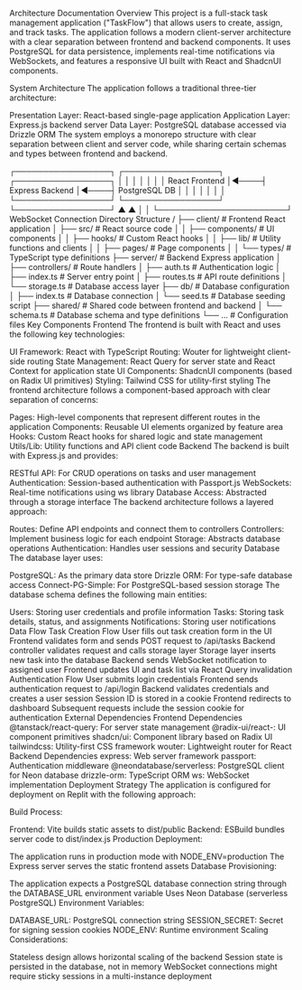 Architecture Documentation
Overview
This project is a full-stack task management application ("TaskFlow") that allows users to create, assign, and track tasks. The application follows a modern client-server architecture with a clear separation between frontend and backend components. It uses PostgreSQL for data persistence, implements real-time notifications via WebSockets, and features a responsive UI built with React and ShadcnUI components.

System Architecture
The application follows a traditional three-tier architecture:

Presentation Layer: React-based single-page application
Application Layer: Express.js backend server
Data Layer: PostgreSQL database accessed via Drizzle ORM
The system employs a monorepo structure with clear separation between client and server code, while sharing certain schemas and types between frontend and backend.

┌─────────────────┐     ┌─────────────────┐     ┌─────────────────┐
│                 │     │                 │     │                 │
│  React Frontend │◄────┤ Express Backend │◄────┤  PostgreSQL DB  │
│                 │     │                 │     │                 │
└─────────────────┘     └─────────────────┘     └─────────────────┘
        ▲                       ▲
        │                       │
        └───────────────────────┘
           WebSocket Connection
Directory Structure
/
├── client/               # Frontend React application
│   ├── src/              # React source code
│   │   ├── components/   # UI components
│   │   ├── hooks/        # Custom React hooks
│   │   ├── lib/          # Utility functions and clients
│   │   ├── pages/        # Page components
│   │   └── types/        # TypeScript type definitions
├── server/               # Backend Express application
│   ├── controllers/      # Route handlers
│   ├── auth.ts           # Authentication logic
│   ├── index.ts          # Server entry point
│   ├── routes.ts         # API route definitions
│   └── storage.ts        # Database access layer
├── db/                   # Database configuration
│   ├── index.ts          # Database connection
│   └── seed.ts           # Database seeding script
├── shared/               # Shared code between frontend and backend
│   └── schema.ts         # Database schema and type definitions
└── ...                   # Configuration files
Key Components
Frontend
The frontend is built with React and uses the following key technologies:

UI Framework: React with TypeScript
Routing: Wouter for lightweight client-side routing
State Management: React Query for server state and React Context for application state
UI Components: ShadcnUI components (based on Radix UI primitives)
Styling: Tailwind CSS for utility-first styling
The frontend architecture follows a component-based approach with clear separation of concerns:

Pages: High-level components that represent different routes in the application
Components: Reusable UI elements organized by feature area
Hooks: Custom React hooks for shared logic and state management
Utils/Lib: Utility functions and API client code
Backend
The backend is built with Express.js and provides:

RESTful API: For CRUD operations on tasks and user management
Authentication: Session-based authentication with Passport.js
WebSockets: Real-time notifications using ws library
Database Access: Abstracted through a storage interface
The backend architecture follows a layered approach:

Routes: Define API endpoints and connect them to controllers
Controllers: Implement business logic for each endpoint
Storage: Abstracts database operations
Authentication: Handles user sessions and security
Database
The database layer uses:

PostgreSQL: As the primary data store
Drizzle ORM: For type-safe database access
Connect-PG-Simple: For PostgreSQL-based session storage
The database schema defines the following main entities:

Users: Storing user credentials and profile information
Tasks: Storing task details, status, and assignments
Notifications: Storing user notifications
Data Flow
Task Creation Flow
User fills out task creation form in the UI
Frontend validates form and sends POST request to /api/tasks
Backend controller validates request and calls storage layer
Storage layer inserts new task into the database
Backend sends WebSocket notification to assigned user
Frontend updates UI and task list via React Query invalidation
Authentication Flow
User submits login credentials
Frontend sends authentication request to /api/login
Backend validates credentials and creates a user session
Session ID is stored in a cookie
Frontend redirects to dashboard
Subsequent requests include the session cookie for authentication
External Dependencies
Frontend Dependencies
@tanstack/react-query: For server state management
@radix-ui/react-: UI component primitives
shadcn/ui: Component library based on Radix UI
tailwindcss: Utility-first CSS framework
wouter: Lightweight router for React
Backend Dependencies
express: Web server framework
passport: Authentication middleware
@neondatabase/serverless: PostgreSQL client for Neon database
drizzle-orm: TypeScript ORM
ws: WebSocket implementation
Deployment Strategy
The application is configured for deployment on Replit with the following approach:

Build Process:

Frontend: Vite builds static assets to dist/public
Backend: ESBuild bundles server code to dist/index.js
Production Deployment:

The application runs in production mode with NODE_ENV=production
The Express server serves the static frontend assets
Database Provisioning:

The application expects a PostgreSQL database connection string through the DATABASE_URL environment variable
Uses Neon Database (serverless PostgreSQL)
Environment Variables:

DATABASE_URL: PostgreSQL connection string
SESSION_SECRET: Secret for signing session cookies
NODE_ENV: Runtime environment
Scaling Considerations:

Stateless design allows horizontal scaling of the backend
Session state is persisted in the database, not in memory
WebSocket connections might require sticky sessions in a multi-instance deployment